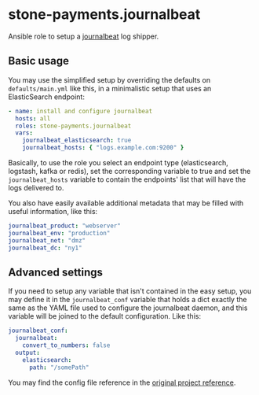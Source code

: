 stone-payments.journalbeat
===================

Ansible role to setup a [journalbeat](https://github.com/mheese/journalbeat) log shipper.

## Basic usage
You may use the simplified setup by overriding the defaults on `defaults/main.yml` like this, in a minimalistic setup
that uses an ElasticSearch endpoint:
```yaml
- name: install and configure journalbeat
  hosts: all
  roles: stone-payments.journalbeat
  vars:
    journalbeat_elasticsearch: true
    journalbeat_hosts: { "logs.example.com:9200" }
```

Basically, to use the role you select an endpoint type (elasticsearch, logstash, kafka or redis), set the corresponding
variable to true and set the `journalbeat_hosts` variable to contain the endpoints' list that will have the logs
delivered to.

You also have easily available additional metadata that may be filled with useful information, like this:
```yaml
journalbeat_product: "webserver"
journalbeat_env: "production"
journalbeat_net: "dmz"
journalbeat_dc: "ny1"
```

## Advanced settings
If you need to setup any variable that isn't contained in the easy setup, you may define it in the `journalbeat_conf`
variable that holds a dict exactly the same as the YAML file used to configure the journalbeat daemon, and this
variable will be joined to the default configuration. Like this:
```yaml
journalbeat_conf:
  journalbeat:
    convert_to_numbers: false
  output:
    elasticsearch:
      path: "/somePath"
```

You may find the config file reference in the [original project
reference](https://github.com/mheese/journalbeat/blob/master/etc/journalbeat.yml).
